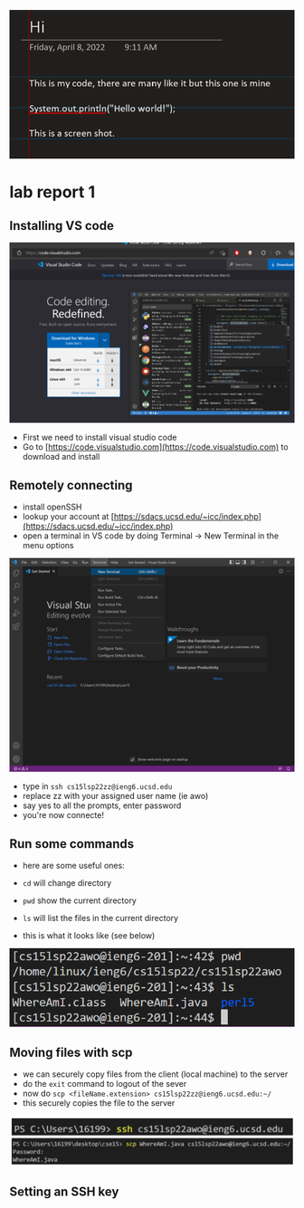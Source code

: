 ![image](cse15lss.png)

# lab report 1

## Installing VS code

![image](VScode.png)

* First we need to install visual studio code
* Go to [https://code.visualstudio.com](https://code.visualstudio.com) to download and install


## Remotely connecting

* install openSSH
* lookup your account at [https://sdacs.ucsd.edu/~icc/index.php](https://sdacs.ucsd.edu/~icc/index.php)
* open a terminal in VS code by doing Terminal -> New Terminal in the menu options

![image](p2NewTerminal.png)

* type in `ssh cs15lsp22zz@ieng6.ucsd.edu` 
* replace zz with your assigned user name (ie awo)
* say yes to all the prompts, enter password
* you're now connecte!

## Run some commands
* here are some useful ones:
* `cd` will change directory
* `pwd` show the current directory
* `ls` will list the files in the current directory

* this is what it looks like (see below)

![image](p3RunCommands.png)

## Moving files with scp

* we can securely copy files from the client (local machine) to the server
* do the `exit` command to logout of the sever
* now do `scp <fileName.extension> cs15lsp22zz@ieng6.ucsd.edu:~/`
* this securely copies the file to the server

![image](p4scp.png)

## Setting an SSH key